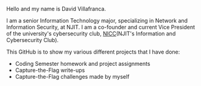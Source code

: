 Hello and my name is David Villafranca.<br>

I am a senior Information Technology major, specializing in Network and Information Security, at NJIT. I am a co-founder and current Vice President of the university's cybersecurity club, [NICC](https://njiticc.com/)(NJIT's Information and Cybersecurity Club).<br>

This GitHub is to show my various different projects that I have done:<br>
- Coding Semester homework and project assignments
- Capture-the-Flag write-ups
- Capture-the-Flag challenges made by myself

<!---
theamazins17/theamazins17 is a ✨ special ✨ repository because its `README.md` (this file) appears on your GitHub profile.
You can click the Preview link to take a look at your changes.
--->
